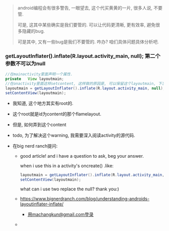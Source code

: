> android编程会有很多警告, 一眼望去, 这个代买黄黄的一片, 很多人说, 不要管. 
>
> 可是, 这其中某些确实是我们要管的. 可以让代码更清晰, 更有效率, 避免很多隐藏的bug. 
>
> 可是其中, 又有一些bug是我们不要管的. 咋办? 咱们具体问题具体分析吧.

### getLayoutInflater().inflate(R.layout.activity_main, null); 第二个参数不可以为null

```java
//在mainactivity里面声明一个属性.
private   View layoutmain;
//在onactivity里面这样setcontent, 这样做的原因是, 可以保留这个layoutmain, 下次back回主页, 要重新setcontent时, 可以直接用, 避免内存泄露. 
layoutmain = getLayoutInflater().inflate(R.layout.activity_main, null);
setContentView(layoutmain);
```

- 我知道, 这个地方其实有root的.

- 这个root就是id为content的那个flamelayout.

- 但是, 如何弄到这个content

- todo, 为了解决这个warning, 我需要深入阅读activity的源代码.

- 在big nerd ranch提问: 

  - good article! and i have a question to ask, beg your answer.

    when i use this in a activity's oncreate() .like:

    ```java
    layoutmain = getLayoutInflater().inflate(R.layout.activity_main, null);
    setContentView(layoutmain);
    ```

    what can i use two replace the null?
    thank you:)

  - https://www.bignerdranch.com/blog/understanding-androids-layoutinflater-inflate/

    - 用machangkun@gmail.com登录

  - ​

